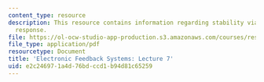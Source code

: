 ```yaml
---
content_type: resource
description: This resource contains information regarding stability via frequency
  response.
file: https://ol-ocw-studio-app-production.s3.amazonaws.com/courses/res-6-010-electronic-feedback-systems-spring-2013/e2c246971a4d76bdccd1b94d81c65259_MITRES_6-010S13_lec07.pdf
file_type: application/pdf
resourcetype: Document
title: 'Electronic Feedback Systems: Lecture 7'
uid: e2c24697-1a4d-76bd-ccd1-b94d81c65259
---
```

